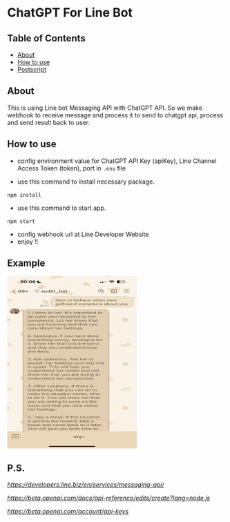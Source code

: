 # ChatGPT For Line Bot

## Table of Contents

- [About](#About)
- [How to use](#How-to-use)
- [Postscript](#P.S.)

## About

This is using Line bot Messaging API with ChatGPT API. So we make webhook to receive message and process it to send to chatgpt api, process and send result back to user.

## How to use

- config environment value for ChatGPT API Key (apiKey), Line Channel Access Token (token), port in `.env` file 

- use this command to install necessary package.
```
npm install
```

- use this command to start app.
```
npm start
```
- config webhook url at Line Developer Website 
- enjoy !!

## Example

<img src="https://github.com/sudlit/ChatGPT-For-Line-Bot/raw/main/img/example.jpg" width="300" height="400">

## P.S.

*https://developers.line.biz/en/services/messaging-api/*

*https://beta.openai.com/docs/api-reference/edits/create?lang=node.js*

*https://beta.openai.com/account/api-keys*

